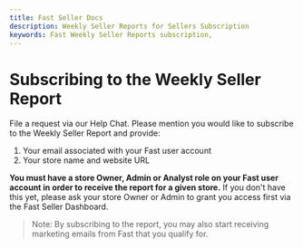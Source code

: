 ```yaml
---
title: Fast Seller Docs
description: Weekly Seller Reports for Sellers Subscription
keywords: Fast Weekly Seller Reports subscription,
---
```


# Subscribing to the Weekly Seller Report

File a request via our Help Chat. Please mention you would like to subscribe to the Weekly Seller Report and provide:

1. Your email associated with your Fast user account
2. Your store name and website URL

**You must have a store Owner, Admin or Analyst role on your Fast user account in order to receive the report for a given store.** If you don't have this yet, please ask your store Owner or Admin to grant you access first via the Fast Seller Dashboard.

> Note: By subscribing to the report, you may also start receiving marketing emails from Fast that you qualify for.
